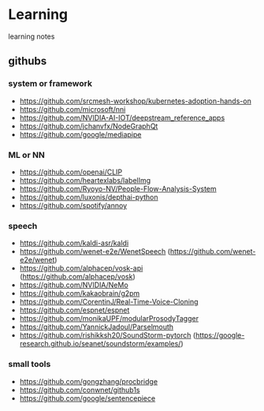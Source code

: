 # Learning
learning notes

## githubs
### system or framework
 - https://github.com/srcmesh-workshop/kubernetes-adoption-hands-on
 - https://github.com/microsoft/nni
 - https://github.com/NVIDIA-AI-IOT/deepstream_reference_apps
 - https://github.com/jchanvfx/NodeGraphQt
 - https://github.com/google/mediapipe
### ML or NN
 - https://github.com/openai/CLIP
 - https://github.com/heartexlabs/labelImg
 - https://github.com/Ryoyo-NV/People-Flow-Analysis-System
 - https://github.com/luxonis/depthai-python
 - https://github.com/spotify/annoy
### speech
 - https://github.com/kaldi-asr/kaldi
 - https://github.com/wenet-e2e/WenetSpeech  (https://github.com/wenet-e2e/wenet)
 - https://github.com/alphacep/vosk-api  (https://github.com/alphacep/vosk)
 - https://github.com/NVIDIA/NeMo
 - https://github.com/kakaobrain/g2pm
 - https://github.com/CorentinJ/Real-Time-Voice-Cloning
 - https://github.com/espnet/espnet
 - https://github.com/monikaUPF/modularProsodyTagger
 - https://github.com/YannickJadoul/Parselmouth
 - https://github.com/rishikksh20/SoundStorm-pytorch (https://google-research.github.io/seanet/soundstorm/examples/)
### small tools
 - https://github.com/gongzhang/procbridge
 - https://github.com/conwnet/github1s
 - https://github.com/google/sentencepiece
